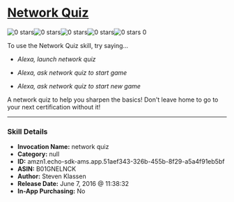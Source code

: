# [Network Quiz](http://alexa.amazon.com/#skills/amzn1.echo-sdk-ams.app.51aef343-326b-455b-8f29-a5a4f91eb5bf)
![0 stars](../../images/ic_star_border_black_18dp_1x.png)![0 stars](../../images/ic_star_border_black_18dp_1x.png)![0 stars](../../images/ic_star_border_black_18dp_1x.png)![0 stars](../../images/ic_star_border_black_18dp_1x.png)![0 stars](../../images/ic_star_border_black_18dp_1x.png) 0

To use the Network Quiz skill, try saying...

* *Alexa, launch network quiz*

* *Alexa, ask network quiz to start game*

* *Alexa, ask network quiz to start new game*

A network quiz to help you sharpen the basics! Don't leave home to go to your next certification without it!

***

### Skill Details

* **Invocation Name:** network quiz
* **Category:** null
* **ID:** amzn1.echo-sdk-ams.app.51aef343-326b-455b-8f29-a5a4f91eb5bf
* **ASIN:** B01GNELNCK
* **Author:** Steven Klassen
* **Release Date:** June 7, 2016 @ 11:38:32
* **In-App Purchasing:** No
